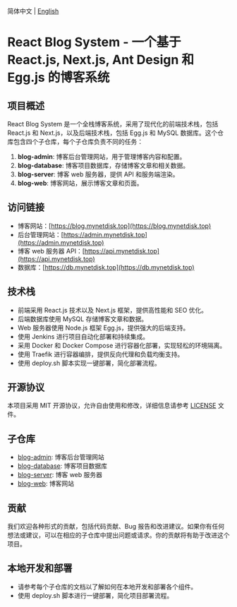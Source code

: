 <div align="left">

简体中文 | [English](https://github.com/MyNetdisk/react-blogs/blob/master/README.md)

</div>

# React Blog System - 一个基于 React.js, Next.js, Ant Design 和 Egg.js 的博客系统

## 项目概述

React Blog System 是一个全栈博客系统，采用了现代化的前端技术栈，包括 React.js 和 Next.js，以及后端技术栈，包括 Egg.js 和 MySQL 数据库。这个仓库包含四个子仓库，每个子仓库负责不同的任务：

1. **blog-admin**: 博客后台管理网站，用于管理博客内容和配置。
2. **blog-database**: 博客项目数据库，存储博客文章和相关数据。
3. **blog-server**: 博客 web 服务器，提供 API 和服务端渲染。
4. **blog-web**: 博客网站，展示博客文章和页面。

## 访问链接

- 博客网站：[https://blog.mynetdisk.top](https://blog.mynetdisk.top)
- 后台管理网站：[https://admin.mynetdisk.top](https://admin.mynetdisk.top)
- 博客 web 服务器 API：[https://api.mynetdisk.top](https://api.mynetdisk.top)
- 数据库：[https://db.mynetdisk.top](https://db.mynetdisk.top)

## 技术栈

- 前端采用 React.js 技术以及 Next.js 框架，提供高性能和 SEO 优化。
- 后端数据库使用 MySQL 存储博客文章和数据。
- Web 服务器使用 Node.js 框架 Egg.js，提供强大的后端支持。
- 使用 Jenkins 进行项目自动化部署和持续集成。
- 采用 Docker 和 Docker Compose 进行容器化部署，实现轻松的环境隔离。
- 使用 Traefik 进行容器编排，提供反向代理和负载均衡支持。
- 使用 deploy.sh 脚本实现一键部署，简化部署流程。

## 开源协议

本项目采用 MIT 开源协议，允许自由使用和修改，详细信息请参考 [LICENSE](LICENSE) 文件。

## 子仓库

- [blog-admin](https://github.com/MyNetdisk/blog-admin): 博客后台管理网站
- [blog-database](https://github.com/MyNetdisk/blog-database): 博客项目数据库
- [blog-server](https://github.com/MyNetdisk/blog-server): 博客 web 服务器
- [blog-web](https://github.com/MyNetdisk/blog-web): 博客网站

## 贡献

我们欢迎各种形式的贡献，包括代码贡献、Bug 报告和改进建议。如果你有任何想法或建议，可以在相应的子仓库中提出问题或请求。你的贡献将有助于改进这个项目。

## 本地开发和部署

- 请参考每个子仓库的文档以了解如何在本地开发和部署各个组件。
- 使用 deploy.sh 脚本进行一键部署，简化项目部署流程。